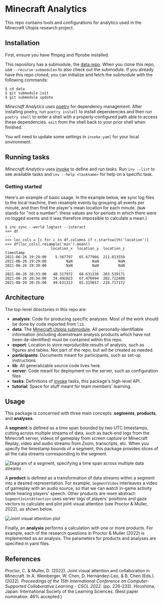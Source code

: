 # Minecraft Analytics

This repo contains tools and configurations for analytics used in the Minecraft
Utopia research project. 

## Installation

First, ensure you have ffmpeg and ffprobe installed. 

This repository has a submodule, the [data repo](https://github.com/cproctor/minecraft-utopia-data). 
When you clone this repo, use `--recurse-submodules` to also check out the
submodule. If you already have this repo cloned, you can initialize and fetch
the submodule with the following commands:

```
$ cd data
$ git submodule init
$ git submodule update
```

*Minecraft Analytics* uses [poetry](https://python-poetry.org/) for dependency
management. After installing poetry, run `poetry install` to install
dependencies and then run `poetry shell` to enter a shell with
a properly-configured path able to access these dependencies. `exit` from the
shell back to your prior shell when finished. 

You will need to update some settings in `invoke.yaml` for your local
environment.

## Running tasks

*Minecraft Analytics* uses [invoke](https://www.pyinvoke.org/) to define and run
tasks. Run `inv --list` to see available tasks and `inv --help <taskname>` for
help on a specific task.

### Getting started

Here's an example of basic usage. In the example below, we sync log files to the
local machine, then resample events by grouping all events per minute, and then
find the player's mean location for each minute. (`NaN` stands for "not a
number"; these values are for periods in which there were no logged events and
it was therefore impossible to calculate a mean.)

```
$ inv sync --world logtest --interact
>>> df
...
>>> loc_cols = [c for c in df.columns if c.startswith('location')]
>>> df[loc_cols].resample('min').mean()
                     location_x  location_y  location_z
timestamp                                              
2021-06-26 19:28:00    5.567797   65.677966  211.813559
2021-06-26 19:29:00         NaN         NaN         NaN
2021-06-26 19:30:00         NaN         NaN         NaN
...                         ...         ...         ...
2021-06-26 20:33:00   40.317972   68.631336  203.539171
2021-06-26 20:34:00   34.492823   67.470494  202.722488
2021-06-26 20:35:00   49.631313   65.315657  218.717172
```

## Architecture

The top-level directories in this repo are:

- **analysis**: Code for producing specific analyses. Most of the work should be
  done by code imported from `lib`.
- **data**: The [Minecraft Utopia submodule](https://github.com/cproctor/minecraft-utopia-data). 
  All personally-identifiable information (including downstream analysis
  products which have not been de-identified) must be contained within this
  repo.
- **export**: Location to store reproducible results of analysis, such as
  figures and tables. Not part of the repo, but will be created as needed.
- **participants**: Documents meant for participants, such as set-up instructions
- **lib**: All generalizable source code lives here. 
- **server**: Code meant for deployment on the server, such as configuration files
- **tasks**: Definitions of [invoke](http://www.pyinvoke.org/) tasks, this package's
  high-level API.
- **tutorial**: Space for stuff meant for team members' learning.

## Usage

This package is concerned with three main concepts: **segments**, **products**, and 
**analyses**.

A **segment** is defined as a time span bounded by two UTC timestamps, cutting across 
multiple streams of data, such as back-end logs from the Minecraft server, videos of 
gameplay from screen capture or Minecraft Replay, video and audio streams from Zoom, 
transcripts, etc. When you specify the timestamp bounds of a segment, this package
provides slices of all the cata streams corresponding to the segment. 

![Diagram of a segment, specifying a time span across multiple data streams](segment.png)

A **product** is defined as a transformation of data streams within a segment into 
a desired representation. For example, `SegmentVideo` interleaves a video of gameplay
with an audio source, so that we can watch in-game activity while hearing players' speech.
Other products are more abstract: `SegmentJointAttention` uses server logs of players' 
positions and gaze vectors to calculate and plot joint visual attention (see Proctor & Muller, 2022),
as shown below.

![Joint visual attention plot](w1g1_joint_attention.png)

Finally, an **analysis** performs a calculation with one or more products. For example, each of the 
research questions in Proctor & Muller (2022) is implemented as an analysis.
The parameters for products and analyses are specified in yaml files. 

## References

Proctor, C. & Muller, D. (2022). Joint visual attention and collaboration in Minecraft. In A. Weinberger, W. Chen, D. Hernández-Leo, & B. Chen (Eds.). (2022). *Proceedings of the 15th International Conference on Computer-Supported Collaborative Learning - CSCL 2022*. (pp. 226-233). Hiroshima, Japan: International Society of the Learning Sciences. (Best paper nomination. 46% accepted.)
